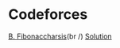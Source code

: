 <h1> Codeforces</h1>

[B. Fibonaccharsis](https://codeforces.com/contest/1853/problem/B)(br /)
   [Solution](https://ideone.com/gBLFgK)
